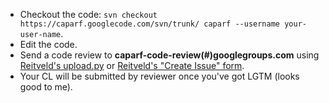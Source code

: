  * Checkout the code: `svn checkout https://caparf.googlecode.com/svn/trunk/ caparf --username your-user-name`.
  * Edit the code.
  * Send a code review to **caparf-code-review(#)googlegroups.com** using [Reitveld's upload.py](http://codereview.appspot.com/static/upload.py) or [Reitveld's "Create Issue" form](http://codereview.appspot.com/new).
  * Your CL will be submitted by reviewer once you've got LGTM (looks good to me).